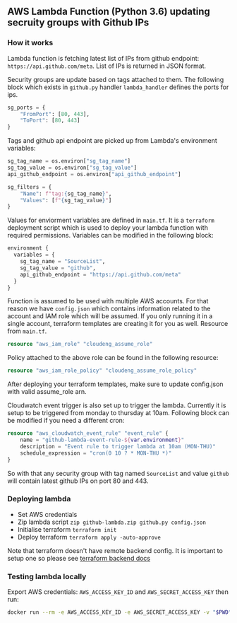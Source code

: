 ## AWS Lambda Function (Python 3.6) updating secruity groups with Github IPs

### How it works

Lambda function is fetching latest list of IPs from github endpoint: `https://api.github.com/meta`. List of IPs is returned in JSON format.

Security groups are update based on tags attached to them. The following block which exists in `github.py` handler `lambda_handler` defines the ports for ips.

```python
sg_ports = {
    "FromPort": [80, 443],
    "ToPort": [80, 443]
}
```

Tags and github api endpoint are picked up from Lambda's environment variables:

```python
sg_tag_name = os.environ["sg_tag_name"]
sg_tag_value = os.environ["sg_tag_value"]
api_github_endpoint = os.environ["api_github_endpoint"]

sg_filters = {
    "Name": f"tag:{sg_tag_name}",
    "Values": [f"{sg_tag_value}"]
}
```

Values for enviorment variables are defined in `main.tf`. It is a `terraform` deployment script which is used to deploy your lambda function with required permissions. Variables can be modified in the following block:

```tf
environment {
  variables = {
    sg_tag_name = "SourceList",
    sg_tag_value = "github",
    api_github_endpoint = "https://api.github.com/meta"
  }
}
```

Function is assumed to be used with multiple AWS accounts. For that reason we have `config.json` which contains information related to the account and IAM role which will be assumed. If you only running it in a single account, terraform templates are creating it for you as well. Resource from `main.tf`.

```tf
resource "aws_iam_role" "cloudeng_assume_role"
```

Policy attached to the above role can be found in the following resource:

```tf
resource "aws_iam_role_policy" "cloudeng_assume_role_policy"
```

After deploying your terraform templates, make sure to update config.json with valid assume_role arn.

Cloudwatch event trigger is also set up to trigger the lambda. Currently it is setup to be triggered from monday to thursday at 10am. Following block can be modified if you need a different cron:

```tf
resource "aws_cloudwatch_event_rule" "event_rule" {
    name = "github-lambda-event-rule-${var.environment}"
    description = "Event rule to trigger lambda at 10am (MON-THU)"
    schedule_expression = "cron(0 10 ? * MON-THU *)"
}
```

So with that any security group with tag named `SourceList` and value `github` will contain latest github IPs on port 80 and 443.

### Deploying lambda

* Set AWS credentials
* Zip lambda script `zip github-lambda.zip github.py config.json`
* Initialise terraform `terraform init`
* Deploy terraform `terraform apply -auto-approve`

Note that terraform doesn't have remote backend config. It is important to setup one so please see [terraform backend docs](https://www.terraform.io/docs/backends/types/s3.html)

### Testing lambda locally

Export AWS credentials: `AWS_ACCESS_KEY_ID` and `AWS_SECRET_ACCESS_KEY` then run:

```bash
docker run --rm -e AWS_ACCESS_KEY_ID -e AWS_SECRET_ACCESS_KEY -v "$PWD":/var/task lambci/lambda:python3.6 github.lambda_handler
```